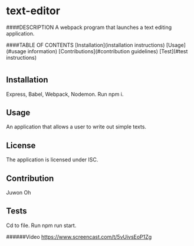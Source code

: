 # text-editor
####DESCRIPTION
  A webpack program that launches a text editing application.  

  ####TABLE OF CONTENTS
  [Installation](installation instructions)
  [Usage](#usage information)
  [Contributions](#contribution guidelines)
  [Test](#test instructions)
  #

  ## Installation
   Express, Babel, Webpack, Nodemon. Run npm i.
  ## Usage
  An application that allows a user to write out simple texts. 
  ## License
  The application is licensed under ISC.
  
  ## Contribution
  Juwon Oh
  ## Tests
  Cd to file. Run npm run start.

######Video
https://www.screencast.com/t/5vUivsEoP1Zg
